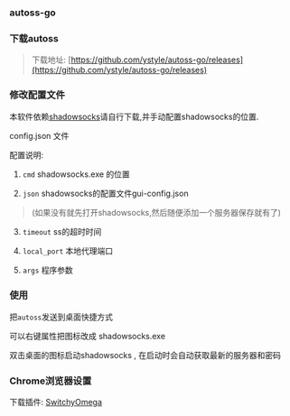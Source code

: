 ### autoss-go

### 下载autoss
  >下载地址: [https://github.com/ystyle/autoss-go/releases](https://github.com/ystyle/autoss-go/releases)

### 修改配置文件
本软件依赖[shadowsocks](http://www.ishadowsocks.com/)请自行下载,并手动配置shadowsocks的位置.

config.json 文件

配置说明:

1. `cmd`  shadowsocks.exe 的位置

2. `json` shadowsocks的配置文件gui-config.json

  > (如果没有就先打开shadowsocks,然后随便添加一个服务器保存就有了)

3. `timeout` ss的超时时间

4. `local_port` 本地代理端口

5. `args` 程序参数

### 使用
把`autoss`发送到桌面快捷方式

可以右键属性把图标改成 shadowsocks.exe

双击桌面的图标启动shadowsocks , 在启动时会自动获取最新的服务器和密码

### Chrome浏览器设置
下载插件: [SwitchyOmega](https://github.com/FelisCatus/SwitchyOmega/releases)
